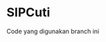 # SIPCuti
<html>
  <head>
    <title>Sistem Pengajuan Cuti Mahasiswa PNC </title>
  </head>
  <body>
    <p>
      
Code yang digunakan branch ini
    </p>
  </body>
</html>
